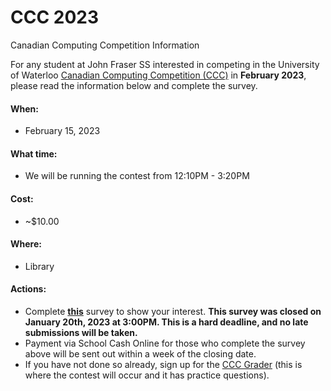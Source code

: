 # CCC 2023
Canadian Computing Competition Information

For any student at John Fraser SS interested in competing in the University of Waterloo [Canadian Computing Competition (CCC)](https://www.cemc.uwaterloo.ca/contests/ccc-cco.html) in **February 2023**, please read the information below and complete the survey.

#### When:
- February 15, 2023

#### What time:
- We will be running the contest from 12:10PM - 3:20PM

#### Cost:
- ~$10.00

#### Where:
- Library

#### Actions:
- Complete [**this**](#) survey to show your interest. **This survey was closed on January 20th, 2023 at 3:00PM. This is a hard deadline, and no late submissions will be taken.**
- Payment via School Cash Online for those who complete the survey above will be sent out within a week of the closing date.
- If you have not done so already, sign up for the [CCC Grader](https://cccgrader.com/) (this is where the contest will occur and it has practice questions).
